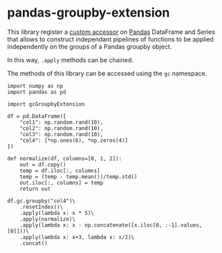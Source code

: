 # pandas-groupby-extension

This library register a [custom accessor](https://pandas.pydata.org/pandas-docs/stable/development/extending.html) on [Pandas](https://pandas.pydata.org) DataFrame and Series that allows to construct independant pipelines of functions to be applied independently on the groups of a Pandas groupby object.

In this way, `.apply` methods can be chained.

The methods of this library can be accessed using the `gc` namespace.

```
import numpy as np
import pandas as pd

import gcGroupbyExtension

df = pd.DataFrame({
    "col1": np.random.rand(10),
    "col2": np.random.rand(10),
    "col3": np.random.rand(10),
    "col4": [*np.ones(6), *np.zeros(4)]
})

def normalize(df, columns=[0, 1, 2]):
    out = df.copy()
    temp = df.iloc[:, columns]
    temp = (temp - temp.mean())/temp.std()
    out.iloc[:, columns] = temp
    return out

df.gc.groupby("col4")\
    .resetIndex()\
    .apply(lambda x: x * 5)\
    .apply(normalize)\
    .apply(lambda x: x - np.concatenate([x.iloc[0, :-1].values, [0]]))\
    .apply(lambda x: x+3, lambda x: x/2)\
    .concat()
```
